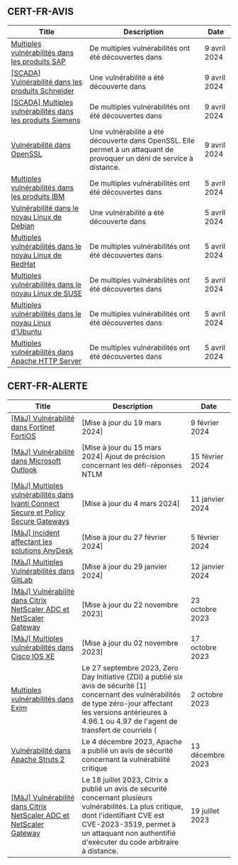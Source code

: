 
## CERT-FR-AVIS
|Title|Description|Date|
|---|---|---|
| [Multiples vulnérabilités dans les produits SAP](https://www.cert.ssi.gouv.fr/avis/CERTFR-2024-AVI-0283/) | De multiples vulnérabilités ont été découvertes dans  | 9 avril 2024 |
| [[SCADA] Vulnérabilité dans les produits Schneider](https://www.cert.ssi.gouv.fr/avis/CERTFR-2024-AVI-0282/) | Une vulnérabilité a été découverte dans  | 9 avril 2024 |
| [[SCADA] Multiples vulnérabilités dans les produits Siemens](https://www.cert.ssi.gouv.fr/avis/CERTFR-2024-AVI-0281/) | De multiples vulnérabilités ont été découvertes dans  | 9 avril 2024 |
| [Vulnérabilité dans OpenSSL](https://www.cert.ssi.gouv.fr/avis/CERTFR-2024-AVI-0280/) | Une vulnérabilité a été découverte dans OpenSSL. Elle permet à un attaquant de provoquer un déni de service à distance. | 9 avril 2024 |
| [Multiples vulnérabilités dans les produits IBM](https://www.cert.ssi.gouv.fr/avis/CERTFR-2024-AVI-0279/) | De multiples vulnérabilités ont été découvertes dans  | 5 avril 2024 |
| [Vulnérabilité dans le noyau Linux de Debian](https://www.cert.ssi.gouv.fr/avis/CERTFR-2024-AVI-0278/) | Une vulnérabilité a été découverte dans  | 5 avril 2024 |
| [Multiples vulnérabilités dans le noyau Linux de RedHat](https://www.cert.ssi.gouv.fr/avis/CERTFR-2024-AVI-0277/) | De multiples vulnérabilités ont été découvertes dans  | 5 avril 2024 |
| [Multiples vulnérabilités dans le noyau Linux de SUSE](https://www.cert.ssi.gouv.fr/avis/CERTFR-2024-AVI-0276/) | De multiples vulnérabilités ont été découvertes dans  | 5 avril 2024 |
| [Multiples vulnérabilités dans le noyau Linux d’Ubuntu](https://www.cert.ssi.gouv.fr/avis/CERTFR-2024-AVI-0275/) | De multiples vulnérabilités ont été découvertes dans  | 5 avril 2024 |
| [Multiples vulnérabilités dans Apache HTTP Server](https://www.cert.ssi.gouv.fr/avis/CERTFR-2024-AVI-0274/) | De multiples vulnérabilités ont été découvertes dans  | 5 avril 2024 |
## CERT-FR-ALERTE
|Title|Description|Date|
|---|---|---|
| [[MàJ] Vulnérabilité dans Fortinet FortiOS](https://www.cert.ssi.gouv.fr/alerte/CERTFR-2024-ALE-004/) | [Mise à jour du 19 mars 2024] | 9 février 2024 |
| [[MàJ] Vulnérabilité dans Microsoft Outlook](https://www.cert.ssi.gouv.fr/alerte/CERTFR-2024-ALE-005/) | [Mise à jour du 15 mars 2024] Ajout de précision concernant les défi-réponses NTLM | 15 février 2024 |
| [[MàJ] Multiples vulnérabilités dans Ivanti Connect Secure et Policy Secure Gateways](https://www.cert.ssi.gouv.fr/alerte/CERTFR-2024-ALE-001/) | [Mise à jour du 4 mars 2024] | 11 janvier 2024 |
| [[MàJ] Incident affectant les solutions AnyDesk](https://www.cert.ssi.gouv.fr/alerte/CERTFR-2024-ALE-003/) | [Mise à jour du 27 février 2024]  | 5 février 2024 |
| [[MàJ] Multiples Vulnérabilités dans GitLab](https://www.cert.ssi.gouv.fr/alerte/CERTFR-2024-ALE-002/) | [Mise à jour du 29 janvier 2024]  | 12 janvier 2024 |
| [[MàJ] Vulnérabilité dans Citrix NetScaler ADC et NetScaler Gateway](https://www.cert.ssi.gouv.fr/alerte/CERTFR-2023-ALE-012/) | [Mise à jour du 22 novembre 2023] | 23 octobre 2023 |
| [[MàJ] Multiples vulnérabilités dans Cisco IOS XE](https://www.cert.ssi.gouv.fr/alerte/CERTFR-2023-ALE-011/) | [Mise à jour du 02 novembre 2023] | 17 octobre 2023 |
| [Multiples vulnérabilités dans Exim](https://www.cert.ssi.gouv.fr/alerte/CERTFR-2023-ALE-010/) | Le 27 septembre 2023, Zero Day Initiative (ZDI) a publié six avis de sécurité [1] concernant des vulnérabilités de type zéro-jour affectant les versions antérieures à 4.96.1 ou 4.97 de l'agent de transfert de courriels ( | 2 octobre 2023 |
| [Vulnérabilité dans Apache Struts 2](https://www.cert.ssi.gouv.fr/alerte/CERTFR-2023-ALE-013/) | Le 4 décembre 2023, Apache a publié un avis de sécurité concernant la vulnérabilité critique  | 13 décembre 2023 |
| [[MàJ] Vulnérabilité dans Citrix NetScaler ADC et NetScaler Gateway](https://www.cert.ssi.gouv.fr/alerte/CERTFR-2023-ALE-008/) | Le 18 juillet 2023, Citrix a publié un avis de sécurité concernant plusieurs vulnérabilités. La plus critique, dont l'identifiant CVE est CVE-2023-3519, permet à un attaquant non authentifié d'exécuter du code arbitraire à distance. | 19 juillet 2023 |
